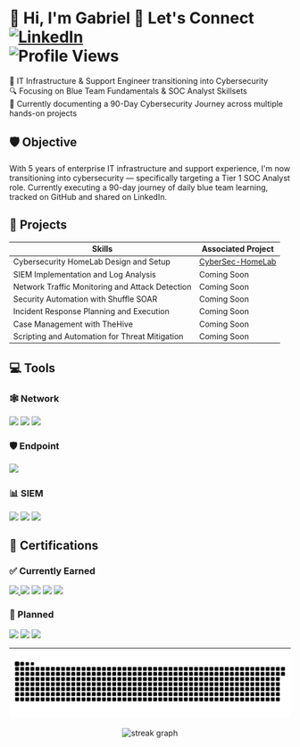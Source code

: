 # 👋 Hi, I'm Gabriel 📢 Let's Connect [![LinkedIn](https://img.shields.io/badge/-LinkedIn-0072b1?&style=flat-square&logo=linkedin&logoColor=white)](https://www.linkedin.com/in/gabriel-kopacz)&nbsp;&nbsp;&nbsp;&nbsp;&nbsp;&nbsp;&nbsp;&nbsp;&nbsp;&nbsp;&nbsp;&nbsp;&nbsp;&nbsp;&nbsp;&nbsp;&nbsp;&nbsp;&nbsp;&nbsp;&nbsp;&nbsp;&nbsp;&nbsp;&nbsp;&nbsp;&nbsp;&nbsp;![Profile Views](https://komarev.com/ghpvc/?username=gkopacz&style=flat-square&color=blue)

🚀 IT Infrastructure & Support Engineer transitioning into Cybersecurity <br>
🔍 Focusing on Blue Team Fundamentals & SOC Analyst Skillsets <br>
🧠 Currently documenting a 90-Day Cybersecurity Journey across multiple hands-on projects

## 🛡️ Objective

With 5 years of enterprise IT infrastructure and support experience, I'm now transitioning into cybersecurity — specifically targeting a Tier 1 SOC Analyst role. Currently executing a 90-day journey of daily blue team learning, tracked on GitHub and shared on LinkedIn.

## 🚀 Projects

| Skills                                        | Associated Project         |
|-----------------------------------------------|----------------------------|
| Cybersecurity HomeLab Design and Setup        | <a href="https://github.com/gkopacz/CyberSec-HomeLab/tree/main">CyberSec-HomeLab</a>|
| SIEM Implementation and Log Analysis | Coming Soon |
| Network Traffic Monitoring and Attack Detection | Coming Soon |
| Security Automation with Shuffle SOAR         | Coming Soon |
| Incident Response Planning and Execution      | Coming Soon |
| Case Management with TheHive                  | Coming Soon |
| Scripting and Automation for Threat Mitigation | Coming Soon |

## 💻 Tools

### 🕸️ Network
<div>
    <img src="https://img.shields.io/badge/-Wireshark-1679A7?&style=for-the-badge&logo=Wireshark&logoColor=white" />
    <img src="https://img.shields.io/badge/-Suricata-EF3B2D?&style=for-the-badge&logo=Suricata&logoColor=white" />
    <img src="https://img.shields.io/badge/-Zeek-777BB4?&style=for-the-badge&logo=Zeek&logoColor=white" />
</div>

### 🛡️ Endpoint
<div>
    <img src="https://img.shields.io/badge/-Microsoft_Defender_for_Endpoint-00A4EF?&style=for-the-badge&logo=Microsoft&logoColor=white" />
</div>

### 📊 SIEM
<div>
    <img src="https://img.shields.io/badge/-Microsoft_Sentinel-0078D4?&style=for-the-badge&logo=Microsoft&logoColor=white" />
    <img src="https://img.shields.io/badge/-Splunk-000000?&style=for-the-badge&logo=Splunk&logoColor=white" />
    <img src="https://img.shields.io/badge/-Elastic-005571?&style=for-the-badge&logo=Elastic&logoColor=white" />
</div>

## 📜 Certifications 

### ✅ Currently Earned

<div>
<a href="https://www.credly.com/users/gabriel-kopacz/badges" target="_blank">
  <img src="https://img.shields.io/badge/-Microsoft%20Certs%20on%20Credly-0078D4?&style=for-the-badge&logo=Microsoft&logoColor=white" />
</a>
<img src="https://img.shields.io/badge/-SC900-0078D4?&style=for-the-badge&logo=Microsoft&logoColor=white" />
<img src="https://img.shields.io/badge/-AZ900-0078D4?&style=for-the-badge&logo=Microsoft&logoColor=white" />
<img src="https://img.shields.io/badge/-MS900-0078D4?&style=for-the-badge&logo=Microsoft&logoColor=white" />
<img src="https://img.shields.io/badge/-Fortinet%20NSE%201–3-FC0000?&style=for-the-badge&logo=Fortinet&logoColor=white" />
</div>

### 🧭 Planned

<div>
<img src="https://img.shields.io/badge/-Network%2B-007ACC?&style=for-the-badge&logo=CompTIA&logoColor=white" />
<img src="https://img.shields.io/badge/-Security%2B-F80000?&style=for-the-badge&logo=CompTIA&logoColor=white" />
<img src="https://img.shields.io/badge/-BTL1-000080?&style=for-the-badge&logoColor=white" />
</div>

---

<div align="center">
<picture>
  <source media="(prefers-color-scheme: dark)" srcset="https://raw.githubusercontent.com/gkopacz/gkopacz/output/github-snake-dark.svg" />
  <source media="(prefers-color-scheme: light)" srcset="https://raw.githubusercontent.com/gkopacz/gkopacz/output/github-snake.svg" />
  <img alt="github-snake" src="https://raw.githubusercontent.com/gkopacz/gkopacz/output/github-snake.svg" />
</picture>
</div> <br>

<div align="center">
  <img src="https://streak-stats.demolab.com?user=gkopacz&locale=en&mode=daily&theme=dark&hide_border=false&border_radius=5&order=3" height="220" alt="streak graph" />
</div>
